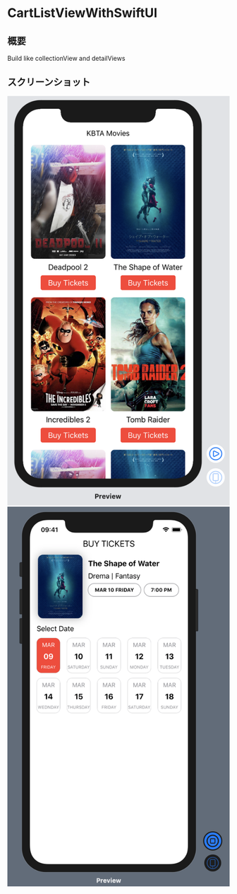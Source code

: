 # CartListViewWithSwiftUI
## 概要
Build like collectionView and detailViews

## スクリーンショット
![header](./screen1.png) ![header](./screen2.png)


